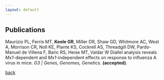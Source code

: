 ```yaml
---
layout: default
---
```


## Publications

Maurizio PL, Ferris MT, **Keele GR**, Miller DR, Shaw GD, Whitmore AC, West A, Morrison CR, Noll KE, Plante KS, Cockrell AS, Threadgill DW, Pardo-Manuel de Villena F, Baric RS, Heise MT, Valdar W Diallel analysis reveals *Mx1*-dependent and *Mx1*-independent effects on response to influenza A virus in mice. *G3 | Genes, Genomes, Genetics*. **(accepted)**.

[back](./)

